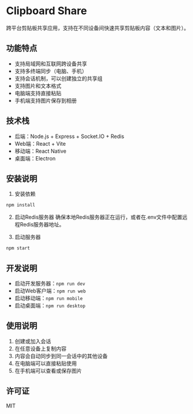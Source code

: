 # Clipboard Share

跨平台剪贴板共享应用，支持在不同设备间快速共享剪贴板内容（文本和图片）。

## 功能特点

- 支持局域网和互联网跨设备共享
- 支持多终端同步（电脑、手机）
- 支持会话机制，可以创建独立的共享组
- 支持图片和文本格式
- 电脑端支持直接粘贴
- 手机端支持图片保存到相册

## 技术栈

- 后端：Node.js + Express + Socket.IO + Redis
- Web端：React + Vite
- 移动端：React Native
- 桌面端：Electron

## 安装说明

1. 安装依赖
```bash
npm install
```

2. 启动Redis服务器
确保本地Redis服务器正在运行，或者在.env文件中配置远程Redis服务器地址。

3. 启动服务器
```bash
npm start
```

## 开发说明

- 启动开发服务器：`npm run dev`
- 启动Web客户端：`npm run web`
- 启动移动端：`npm run mobile`
- 启动桌面端：`npm run desktop`

## 使用说明

1. 创建或加入会话
2. 在任意设备上复制内容
3. 内容会自动同步到同一会话中的其他设备
4. 在电脑端可以直接粘贴使用
5. 在手机端可以查看或保存图片

## 许可证

MIT